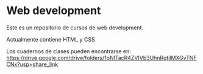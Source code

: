 # Web development

Este es un repositorio de cursos de web development.

Actualmente contiene HTML y CSS

Los cuadernos de clases pueden encontrarse en: https://drive.google.com/drive/folders/1oNlTacR4ZVIVb3UhnRgtjlMXGvTNFCNx?usp=share_link
